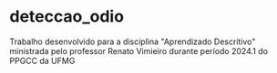 # deteccao_odio
Trabalho desenvolvido para a disciplina "Aprendizado Descritivo" ministrada pelo professor Renato Vimieiro durante período 2024.1 do PPGCC da UFMG
